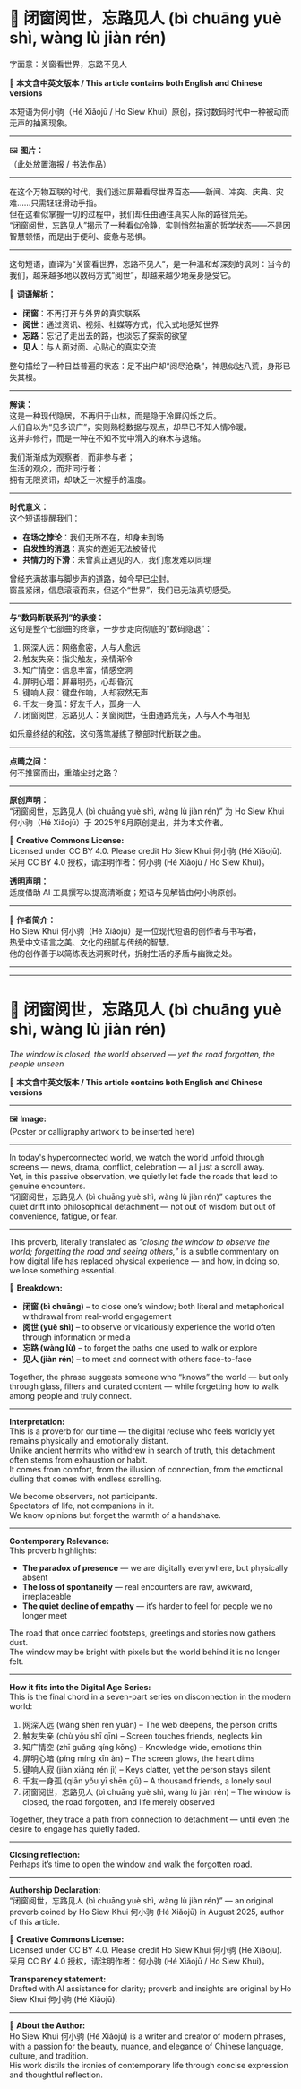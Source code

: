 <!-- 
[Metadata]
title: "📜 闭窗阅世，忘路见人 (bì chuāng yuè shì, wàng lù jiàn rén)"
author: Ho Siew Khui (何小驹 Hé Xiǎojū)
license: CC-BY-4.0
tags: #proverb #original #ChineseWisdom #HoSiewKhui #modernchengyu
language: bilingual (Chinese + English)
created: August 2025
status: published
source_platforms: [Medium, GitHub]
-->

# 📜 闭窗阅世，忘路见人 (bì chuāng yuè shì, wàng lù jiàn rén)  
字面意：关窗看世界，忘路不见人  

**📜 本文含中英文版本 / This article contains both English and Chinese versions**  

本短语为何小驹（Hé Xiǎojū / Ho Siew Khui）原创，探讨数码时代中一种被动而无声的抽离现象。  
________________________________________  
🖼️ **图片：**  
（此处放置海报 / 书法作品）  
________________________________________  
  
在这个万物互联的时代，我们透过屏幕看尽世界百态——新闻、冲突、庆典、灾难……只需轻轻滑动手指。  
但在这看似掌握一切的过程中，我们却任由通往真实人际的路径荒芜。  
“闭窗阅世，忘路见人”揭示了一种看似冷静，实则悄然抽离的哲学状态——不是因智慧顿悟，而是出于便利、疲惫与恐惧。  
________________________________________  
 
这句短语，直译为“关窗看世界，忘路不见人”，是一种温和却深刻的讽刺：当今的我们，越来越多地以数码方式“阅世”，却越来越少地亲身感受它。  

📌 **词语解析：**  
- **闭窗**：不再打开与外界的真实联系  
- **阅世**：通过资讯、视频、社媒等方式，代入式地感知世界  
- **忘路**：忘记了走出去的路，也淡忘了探索的欲望  
- **见人**：与人面对面、心贴心的真实交流  

整句描绘了一种日益普遍的状态：足不出户却“阅尽沧桑”，神思似达八荒，身形已失其根。  
________________________________________  

**解读：**  
这是一种现代隐居，不再归于山林，而是隐于冷屏闪烁之后。  
人们自以为“见多识广”，实则熟稔数据与观点，却早已不知人情冷暖。  
这并非修行，而是一种在不知不觉中滑入的麻木与退缩。  

我们渐渐成为观察者，而非参与者；  
生活的观众，而非同行者；  
拥有无限资讯，却缺乏一次握手的温度。  
________________________________________  

**时代意义：**  
这个短语提醒我们：  
- **在场之悖论**：我们无所不在，却身未到场  
- **自发性的消退**：真实的邂逅无法被替代  
- **共情力的下滑**：未曾真正遇见的人，我们愈发难以同理  

曾经充满故事与脚步声的道路，如今早已尘封。  
窗虽紧闭，信息滚滚而来，但这个“世界”，我们已无法真切感受。  
________________________________________  

**与“数码断联系列”的承接：**  
这句是整个七部曲的终章，一步步走向彻底的“数码隐退”：  
1. 网深人远：网络愈密，人与人愈远  
2. 触友失亲：指尖触友，亲情渐冷  
3. 知广情空：信息丰富，情感空洞  
4. 屏明心暗：屏幕明亮，心却昏沉  
5. 键响人寂：键盘作响，人却寂然无声  
6. 千友一身孤：好友千人，孤身一人  
7. 闭窗阅世，忘路见人：关窗阅世，任由通路荒芜，人与人不再相见  

如乐章终结的和弦，这句落笔凝练了整部时代断联之曲。  
________________________________________  

**点睛之问：**  
何不推窗而出，重踏尘封之路？  
________________________________________  

**原创声明：**  
“闭窗阅世，忘路见人 (bì chuāng yuè shì, wàng lù jiàn rén)” 为 Ho Siew Khui 何小驹（Hé Xiǎojū）于 2025年8月原创提出，并为本文作者。  

**🌿 Creative Commons License:**  
Licensed under CC BY 4.0. Please credit Ho Siew Khui 何小驹 (Hé Xiǎojū).  
采用 CC BY 4.0 授权，请注明作者：何小驹 (Hé Xiǎojū / Ho Siew Khui)。  

**透明声明：**  
适度借助 AI 工具撰写以提高清晰度；短语与见解皆由何小驹原创。  
________________________________________  

**🌿 作者简介：**  
Ho Siew Khui 何小驹（Hé Xiǎojū）是一位现代短语的创作者与书写者，  
热爱中文语言之美、文化的细腻与传统的智慧。  
他的创作善于以简练表达洞察时代，折射生活的矛盾与幽微之处。  
________________________________________  

---

# 📜 闭窗阅世，忘路见人 (bì chuāng yuè shì, wàng lù jiàn rén)  
*The window is closed, the world observed — yet the road forgotten, the people unseen*  

**📜 本文含中英文版本 / This article contains both English and Chinese versions**  
________________________________________  
🖼️ **Image:**  
(Poster or calligraphy artwork to be inserted here)  
________________________________________  
 
In today's hyperconnected world, we watch the world unfold through screens — news, drama, conflict, celebration — all just a scroll away.  
Yet, in this passive observation, we quietly let fade the roads that lead to genuine encounters.  
“闭窗阅世，忘路见人 (bì chuāng yuè shì, wàng lù jiàn rén)” captures the quiet drift into philosophical detachment — not out of wisdom but out of convenience, fatigue, or fear.  
________________________________________  

This proverb, literally translated as *“closing the window to observe the world; forgetting the road and seeing others,”* is a subtle commentary on how digital life has replaced physical experience — and how, in doing so, we lose something essential.  

📌 **Breakdown:**  
- **闭窗 (bì chuāng)** – to close one’s window; both literal and metaphorical withdrawal from real-world engagement  
- **阅世 (yuè shì)** – to observe or vicariously experience the world often through information or media  
- **忘路 (wàng lù)** – to forget the paths one used to walk or explore  
- **见人 (jiàn rén)** – to meet and connect with others face-to-face  

Together, the phrase suggests someone who “knows” the world — but only through glass, filters and curated content — while forgetting how to walk among people and truly connect.  
________________________________________  

**Interpretation:**  
This is a proverb for our time — the digital recluse who feels worldly yet remains physically and emotionally distant.  
Unlike ancient hermits who withdrew in search of truth, this detachment often stems from exhaustion or habit.  
It comes from comfort, from the illusion of connection, from the emotional dulling that comes with endless scrolling.  

We become observers, not participants.  
Spectators of life, not companions in it.  
We know opinions but forget the warmth of a handshake.  
________________________________________  

**Contemporary Relevance:**  
This proverb highlights:  
- **The paradox of presence** — we are digitally everywhere, but physically absent  
- **The loss of spontaneity** — real encounters are raw, awkward, irreplaceable  
- **The quiet decline of empathy** — it’s harder to feel for people we no longer meet  

The road that once carried footsteps, greetings and stories now gathers dust.  
The window may be bright with pixels but the world behind it is no longer felt.  
________________________________________  

**How it fits into the Digital Age Series:**  
This is the final chord in a seven-part series on disconnection in the modern world:  
1. 网深人远 (wǎng shēn rén yuǎn) – The web deepens, the person drifts  
2. 触友失亲 (chù yǒu shī qīn) – Screen touches friends, neglects kin  
3. 知广情空 (zhī guǎng qíng kōng) – Knowledge wide, emotions thin  
4. 屏明心暗 (píng míng xīn àn) – The screen glows, the heart dims  
5. 键响人寂 (jiàn xiǎng rén jì) – Keys clatter, yet the person stays silent  
6. 千友一身孤 (qiān yǒu yī shēn gū) – A thousand friends, a lonely soul  
7. 闭窗阅世，忘路见人 (bì chuāng yuè shì, wàng lù jiàn rén) – The window is closed, the road forgotten, and life merely observed  

Together, they trace a path from connection to detachment — until even the desire to engage has quietly faded.  
________________________________________  

**Closing reflection:**  
Perhaps it’s time to open the window and walk the forgotten road.  
________________________________________  

**Authorship Declaration:**  
“闭窗阅世，忘路见人 (bì chuāng yuè shì, wàng lù jiàn rén)” — an original proverb coined by Ho Siew Khui 何小驹 (Hé Xiǎojū) in August 2025, author of this article.  

**🌿 Creative Commons License:**  
Licensed under CC BY 4.0. Please credit Ho Siew Khui 何小驹 (Hé Xiǎojū).  
采用 CC BY 4.0 授权，请注明作者：何小驹 (Hé Xiǎojū / Ho Siew Khui)。  

**Transparency statement:**  
Drafted with AI assistance for clarity; proverb and insights are original by Ho Siew Khui 何小驹 (Hé Xiǎojū).  
________________________________________  

**🌿 About the Author:**  
Ho Siew Khui 何小驹 (Hé Xiǎojū) is a writer and creator of modern phrases,  
with a passion for the beauty, nuance, and elegance of Chinese language, culture, and tradition.  
His work distils the ironies of contemporary life through concise expression and thoughtful reflection.  
